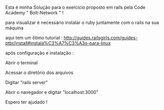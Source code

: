 Esta é minha Solução para o exercício proposto em rails pela Code Academy " Bolt-Network " !

para visualizar é necessário instalar o ruby juntamente com o rails na sua máquina

aqui tem um ótimo tutorial : http://guides.railsgirls.com/guides-ptbr/install#instala%C3%A7%C3%A3o-para-linux

após configuração e instalação :

Abrir o terminal

Acessar o diretório dos arquivos

Digitar "rails server"

Abrir o navegador e digitar "localhost:3000"

Espero ter ajudado !
